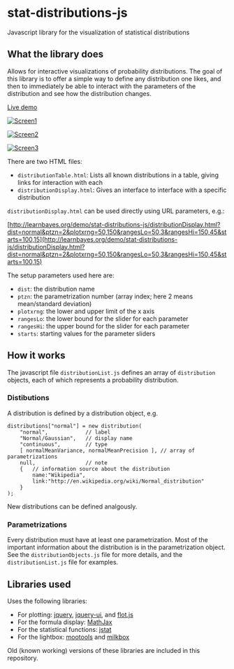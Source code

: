 # stat-distributions-js
Javascript library for the visualization of statistical distributions

## What the library does

Allows for interactive visualizations of probability distributions. The goal of this library is to offer a simple way to define any distribution one likes, and then to immediately be able to interact with the parameters of the distribution and see how the distribution changes. 

[Live demo](http://learnbayes.org/demo/stat-distributions-js/distributionTable.html)

[![Screen1](http://learnbayes.org/demo/stat-distributions-js/screenshots/screen-distribution_thumb.jpg)](http://learnbayes.org/demo/stat-distributions-js/screenshots/screen-distribution.png)

[![Screen2](http://learnbayes.org/demo/stat-distributions-js/screenshots/screen-lightbox_thumb.jpg)](http://learnbayes.org/demo/stat-distributions-js/screenshots/screen-lightbox.png)

[![Screen3](http://learnbayes.org/demo/stat-distributions-js/screenshots/screen-table_thumb.jpg)](http://learnbayes.org/demo/stat-distributions-js/screenshots/screen-table.png)

There are two HTML files:
* `distributionTable.html`: Lists all known distributions in a table, giving links for interaction with each
* `distributionDisplay.html`: Gives an interface to interface with a specific distribution

`distributionDisplay.html` can be used directly using URL parameters, e.g.:

[http://learnbayes.org/demo/stat-distributions-js/distributionDisplay.html?dist=normal&ptzn=2&plotxrng=50,150&rangesLo=50,3&rangesHi=150,45&starts=100,15](http://learnbayes.org/demo/stat-distributions-js/distributionDisplay.html?dist=normal&ptzn=2&plotxrng=50,150&rangesLo=50,3&rangesHi=150,45&starts=100,15)

The setup parameters used here are:
* `dist`: the distribution name
* `ptzn`: the parametrization number (array index; here 2 means mean/standard deviation)
* `plotxrng`: the lower and upper limit of the x axis
* `rangesLo`: the lower bound for the slider for each parameter
* `rangesHi`: the upper bound for the slider for each parameter
* `starts`: starting values for the parameter sliders


## How it works

The javascript file `distributionList.js` defines an array of `distribution` objects, each of which represents a probability distribution. 

### Distibutions

A distribution is defined by a distribution object, e.g.

    distributions["normal"] = new distribution(
		"normal",            // label
		"Normal/Gaussian",   // display name
		"continuous",        // type
		[ normalMeanVariance, normalMeanPrecision ], // array of parametrizations
		null,                // note 
		{   // information source about the distribution
			name:"Wikipedia",
			link:"http://en.wikipedia.org/wiki/Normal_distribution"
		}
    );

New distributions can be defined analgously.

### Parametrizations

Every distribution must have at least one parametrization. Most of the important information about the distribution is in the parametrization object. See the `distributionObjects.js` file for more details, and the `distributionList.js` file for examples.

## Libraries used

Uses the following libraries:
* For plotting: [jquery](https://jquery.com/), [jquery-ui](https://jqueryui.com/), and [flot.js](http://www.flotcharts.org/)
* For the formula display: [MathJax](https://www.mathjax.org/)
* For the statistical functions: [jstat](https://github.com/jstat/jstat)
* For the lightbox: [mootools](http://mootools.net/) and [milkbox](http://reghellin.com/milkbox/)

Old (known working) versions of these libraries are included in this repository.

